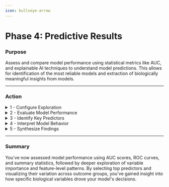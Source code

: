 ```yaml
---
icon: bullseye-arrow
---
```


# Phase 4: Predictive Results

### Purpose

Assess and compare model performance using statistical metrics like AUC, and explainable AI techniques to understand model predictions. This allows for identification of the most reliable models and extraction of biologically meaningful insights from models.

***

### Action

<details>

<summary>1 - Configure Exploration</summary>

1. Navigate to the **Dashboard** and select your predictive analysis from the queue
   1. The queue number selected is indicated in the pink box at the top right of the PANDORA interface.

<figure><img src="../.gitbook/assets/FF_ Phase 5_Dashboard_Select Queue.png" alt=""><figcaption></figcaption></figure>

2. Navigate to **Predictive** -> **Exploration**

<figure><img src="../.gitbook/assets/FF_ Phase 5_Exploration_Navigate.png" alt=""><figcaption></figcaption></figure>

3. Configure **Exploration** space
   1. Select all Response outcomes
   2. Select metrics of interest
   3. Select dataset
   4. Select models to evaluate

<figure><img src="../.gitbook/assets/FF_ Phase 5_Exploration_Configure Space.png" alt=""><figcaption></figcaption></figure>

</details>

<details>

<summary>2 - Evaluate Model Performance</summary>

1. Compare metrics
   1. Compare models based on the metrics selected in 3.b that are shown in the table from part 3.d. Special attention can be given to `Predictive AUC` and `Training AUC` scores for each model.
   2. `Predictive AUC` and `Training AUC` should be similar values to assure the model is neither underfit nor overfit.
   3. A guide to interpreting AUC values is provided below:

| AUC Value                | Interpretation |
| ------------------------ | -------------- |
| $$AUC \geq 0.9$$         | Excellent      |
| $$0.8 \leq AUC \gt 0.9$$ | Good           |
| $$0.7 \leq AUC \gt 0.8$$ | Fair           |
| $$0.6 \leq AUC \gt 0.7$$ | Poor           |
| $$AUC \leq 0.6$$         | Fail           |

2. Select the **ROC Curve Analysis** tab in Exploration
3. Compare ROC Curves for each model to assess classification performance and identify the best models.

<figure><img src="../.gitbook/assets/FF_ Phase 5_Exploration_ROC Curves_v2.png" alt=""><figcaption></figcaption></figure>

4. Ensure multiple models are selected, then select the **Training Summary** tab in Exploration
   1. Compare the metrics shown on the box plots for multiple models.
   2. The **Performance measurements** section can help determine if there are significant differences between model metric values.
   3. The **Model fitting results summary** provides the five-number summary of each model that is visualized in the box plots.

<figure><img src="../.gitbook/assets/FF_ Phase 5_Exploration_Training Summary.png" alt=""><figcaption></figcaption></figure>

</details>

<details>

<summary>3 - Identify Key Predictors</summary>

1. Select the top model and select the **Variable Importance** tab in **Exploration**.

2) While on the Variable Importance tab, locate the **Variable Importance** sub-tab
   1. A bar plot will appear showing the top features and their contributions to model variance

<figure><img src="../.gitbook/assets/FF_ Phase 5_Exploration_Variable Importance.png" alt=""><figcaption></figcaption></figure>

3. List the top predictors for your model
   1. In this example, the top predictors, as shown in the bar graph below, are:
      1. `h3_hai_v0_gmt`
      2. `hmnp_v0_cd4_ifng`
      3. `z_score_continuous`
      4. `h1_v0_cd4_ifng`

<figure><img src="../.gitbook/assets/FF_ Phase 5_Exploration_Variable Importance Plot_white background.png" alt=""><figcaption></figcaption></figure>

4. Locate the **Features across dataset** sub-tab

5) Select the top features you had listed in part 8, and click the **redraw plot** button

<figure><img src="../.gitbook/assets/FF_ Phase 5_Exploration_Features Across Dataset Config.png" alt=""><figcaption></figcaption></figure>

6. Examine the **dot plots** to visualize how the top predictive features vary between responder outcomes
   1. The dot plot below is based on features from step 3.a

<figure><img src="../.gitbook/assets/FF_ Phase 5_Exploration_Features Across Dataset Plot.png" alt=""><figcaption></figcaption></figure>



</details>

<details>

<summary>4 - Interpret Model Behavior</summary>

1. Navigate to the **Model Interpretation** tab

2) Utilize the various analysis tools to understand how features in the model influence predictions.
   1. Example (Heatmap): Helps the user understand how joint variations of two variables may influence predictions
      1. In **Vars**, select 2 features of interest like `h3_hai_v0_gmt` & `hmnp_v0_cd4_ifng`
      2. Select `Heatmap` from the **Analysis** options
      3. Click the **Plot Image** button

<figure><img src="../.gitbook/assets/FF_ Phase 5_Exploration_Model Interpretation_Heatmap.png" alt=""><figcaption></figcaption></figure>



</details>

<details>

<summary>5 - Synthesize Findings</summary>

After evaluating the models and identifying the best model, it is time to report your findings.

1.  Save results for your best model, which may include the following. (You can save most graphs and plots by right-clicking and saving the image as a PNG, or hovering your cursor over the image until a green box appears to download the graph as an SVG)

    * Table of performance metrics for your model
    * Box plots comparing performance metrics for top models

    <figure><img src="../.gitbook/assets/FF_Phase 5_Training Summary Box Plots.png" alt="" width="375"><figcaption></figcaption></figure>



    * Training and Testing ROC Curves

    <figure><img src="../.gitbook/assets/FF_Phase 5_Combined ROC Curves RF.png" alt="" width="563"><figcaption></figcaption></figure>



    * Model Interpretation Plots

    <figure><img src="../.gitbook/assets/FF_Phase 5_Model Interp Heatmap RF.png" alt="" width="375"><figcaption></figcaption></figure>



    * Variable Importance bar plot (top predictive features



    <figure><img src="../.gitbook/assets/FF_ Phase 5_Exploration_Variable Importance Plot_white background.png" alt="" width="375"><figcaption></figcaption></figure>

    * Features across dataset dot plots

<figure><img src="../.gitbook/assets/FF_ Phase 5_Exploration_Features Across Dataset Plot.png" alt="" width="375"><figcaption></figcaption></figure>

2. Identify biological themes associated with the top baseline predictors
   * Research and discuss biological relevance of top predictors
   * Consider whether top predictors are exhibited as high or low (upregulated or downregulated) for each responder group

3) Compile all your findings into a report on your model.

</details>

***

### Summary

You've now assessed model performance using AUC scores, ROC curves, and summary statistics, followed by deeper exploration of variable importance and feature-level patterns. By selecting top predictors and visualizing their variation across outcome groups, you've gained insight into how specific biological variables drove your model's decisions.
